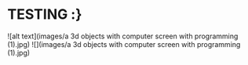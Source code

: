 <h1>TESTING :} </h1>
![alt text](images/a 3d objects with computer screen with programming (1).jpg)
![](images/a 3d objects with computer screen with programming (1).jpg)
